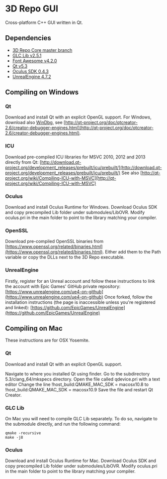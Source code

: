 3D Repo GUI
=========

Cross-platform C++ GUI written in Qt.

## Dependencies

- [3D Repo Core master branch](https://github.com/3drepo/3drepocore)
- [GLC Lib v2.5.1](https://github.com/laumaya/GLC_lib/tree/Version_2_5_1)
- [Font Awesome v4.2.0](https://github.com/FortAwesome/Font-Awesome/tree/v4.2.0)
- [Qt v5.3](https://qt.gitorious.org/qt)
- [Oculus SDK 0.4.3](https://developer.oculus.com/downloads/)
- [UnrealEngine 4.7.2](https://github.com/3drepo/UnrealEngine)

## Compiling on Windows

### Qt

Download and install Qt with an explicit OpenGL support.
For Windows, download also [WinDbg](http://msdn.microsoft.com/en-us/windows/hardware/hh852365), see [http://qt-project.org/doc/qtcreator-2.6/creator-debugger-engines.html](http://qt-project.org/doc/qtcreator-2.6/creator-debugger-engines.html).

### ICU

Download pre-compiled ICU libraries for MSVC 2010, 2012 and 2013 directly from Qt: [http://download.qt-project.org/development_releases/prebuilt/icu/prebuilt/](http://download.qt-project.org/development_releases/prebuilt/icu/prebuilt/)
See also [http://qt-project.org/wiki/Compiling-ICU-with-MSVC](http://qt-project.org/wiki/Compiling-ICU-with-MSVC)

### Oculus

Download and install Oculus Runtime for Windows. Download Oculus SDK and copy precompiled Lib folder under submodules/LibOVR. Modify oculus.pri in the main folder to point to the library matching your compiler.

### OpenSSL

Download pre-compiled OpenSSL binaries from [https://www.openssl.org/related/binaries.html](https://www.openssl.org/related/binaries.html). Either add them to the Path variable or copy the DLLs next to the 3D Repo executable.

### UnrealEngine

Firstly, register for an Unreal account and follow these instructions to link the account with Epic Games' GitHub private repository: [https://www.unrealengine.com/ue4-on-github](https://www.unrealengine.com/ue4-on-github)
Once forked, follow the installation instructions (the page is inaccessible unless you're registered and linked): [https://github.com/EpicGames/UnrealEngine](https://github.com/EpicGames/UnrealEngine) 

## Compiling on Mac

These instructions are for OSX Yosemite.

### Qt

Download and install Qt with an explicit OpenGL support.

Navigate to where you installed Qt using finder.
Go to the subdirectory 5.3/clang_64/mkspecs directory.
Open the file called qdevice.pri with a text editor
Change the line !host_build:QMAKE_MAC_SDK = macosx10.8 to !host_build:QMAKE_MAC_SDK = macosx10.9
Save the file and restart Qt Creator.

### GLC Lib

On Mac you will need to compile GLC Lib separately. To do so, navigate to the submodule directly, and run the following command:

```
qmake -recursive
make -j8
```

### Oculus

Download and install Oculus Runtime for Mac. Download Oculus SDK and copy precompiled Lib folder under submodules/LibOVR. Modify oculus.pri in the main folder to point to the library matching your compiler.
